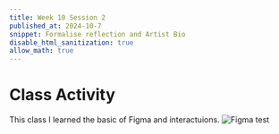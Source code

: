 ```yaml
---
title: Week 10 Session 2
published_at: 2024-10-7
snippet: Formalise reflection and Artist Bio
disable_html_sanitization: true
allow_math: true
---
```


# Class Activity

This class I learned the basic of Figma and interactuions.
![Figma test](W10S1.png)